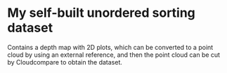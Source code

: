 # My self-built unordered sorting dataset
Contains a depth map with 2D plots, which can be converted to a point cloud by using an external reference, and then the point cloud can be cut by Cloudcompare to obtain the dataset.
